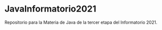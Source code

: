 # JavaInformatorio2021
Repositorio para la Materia de Java de la tercer etapa del Informatorio 2021.
